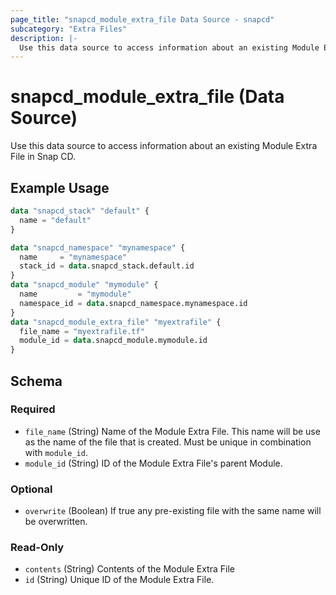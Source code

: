 ```yaml
---
page_title: "snapcd_module_extra_file Data Source - snapcd"
subcategory: "Extra Files"
description: |-
  Use this data source to access information about an existing Module Extra File in Snap CD.
---
```


# snapcd_module_extra_file (Data Source)

Use this data source to access information about an existing Module Extra File in Snap CD.


## Example Usage

```terraform
data "snapcd_stack" "default" {
  name = "default"
}

data "snapcd_namespace" "mynamespace" {
  name     = "mynamespace"
  stack_id = data.snapcd_stack.default.id
}
data "snapcd_module" "mymodule" {
  name         = "mymodule"
  namespace_id = data.snapcd_namespace.mynamespace.id
}
data "snapcd_module_extra_file" "myextrafile" {
  file_name = "myextrafile.tf"
  module_id = data.snapcd_module.mymodule.id
}
```

<!-- schema generated by tfplugindocs -->
## Schema

### Required

- `file_name` (String) Name of the Module Extra File. This name will be use as the name of the file that is created. Must be unique in combination with `module_id`.
- `module_id` (String) ID of the Module Extra File's parent Module.

### Optional

- `overwrite` (Boolean) If true any pre-existing file with the same name will be overwritten.

### Read-Only

- `contents` (String) Contents of the Module Extra File
- `id` (String) Unique ID of the Module Extra File.
